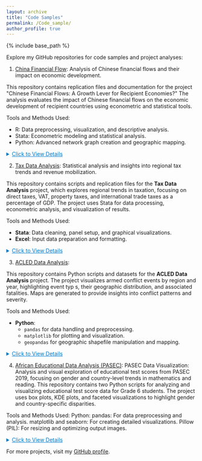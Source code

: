```yaml
---
layout: archive
title: "Code Samples"
permalink: /Code_sample/
author_profile: true
---
```


{% include base_path %}

Explore my GitHub repositories for code samples and project analyses:

1. [China Financial Flow](https://github.com/aw0007/China-financial-flow): Analysis of Chinese financial flows and their impact on economic development.

This repository contains replication files and documentation for the project "Chinese Financial Flows: A Growth Lever for Recipient Economies?" The analysis evaluates the impact of Chinese financial flows on the economic development of recipient countries using econometric and statistical tools.

Tools and Methods Used:
- R: Data preprocessing, visualization, and descriptive analysis.
- Stata: Econometric modeling and statistical analysis.
- Python: Advanced network graph creation and geographic mapping.

<details> <summary style="cursor: pointer; color: #007acc; text-decoration: underline;">Click to View Details</summary> <ul> <li><strong>Data Handling and Cleaning</strong> <ul> <li>Extensive processing of raw data from various sources.</li> <li>Integration of control variables for robust analysis.</li> <li>Creation of intermediate and final datasets for econometric models.</li> </ul> </li> <li><strong>Econometric Analysis</strong> <ul> <li>Estimation of impacts using advanced econometric models.</li> <li>Sub-sample analyses for Africa, Americas, and Asia to capture regional differences.</li> <li>Examination of gross fixed capital formation as a key development outcome.</li> <li>Use of within-country, instrumental variable, and dynamic panel methods.</li> </ul> </li> <li><strong>Visualization</strong> <ul> <li>Graphs and maps illustrating Chinese financial flows, investments, and project distributions.</li> <li>Network graphs showing connections between China and recipient countries.</li> <li>Heatmaps and time-series visuals for trends over time.</li> </ul> </li> <li><strong>Mapping and Cartography</strong> <ul> <li>Geospatial mapping of projects using precise geographic coordinates.</li> <li>Country-level mapping to highlight the dispersion of Chinese investments globally.</li> <li>Interactive maps for user exploration of investment patterns.</li> </ul> </li> </ul> </details>

2. [Tax Data Analysis](https://github.com/aw0007/Tax-Data-Analysis-): Statistical analysis and insights into regional tax trends and revenue mobilization.

This repository contains scripts and replication files for the **Tax Data Analysis** project, which explores regional trends in taxation, focusing on direct taxes, VAT, property taxes, and international trade taxes as a percentage of GDP. The project uses Stata for data processing, econometric analysis, and visualization of results.

Tools and Methods Used:
- **Stata**: Data cleaning, panel setup, and graphical visualizations.
- **Excel**: Input data preparation and formatting.

<details> <summary style="cursor: pointer; color: #007acc; text-decoration: underline;">Click to View Details</summary> <ul> <li><strong>Data Preparation and Cleaning</strong> <ul> <li>Merging raw tax data with country-region mapping for comprehensive analysis.</li> <li>Removing duplicates to create a clean panel dataset.</li> <li>Generating unique country-year identifiers for accurate tracking.</li> </ul> </li> <li><strong>Variable Creation</strong> <ul> <li>Creation of normalized variables showing tax components as a percentage of GDP.</li> <li>Key variables include: <ul> <li>Direct Taxes (`DirectTaxesIncludingSCIncRe_pct`).</li> <li>Taxes on Income, Profits, and Capital (`TaxesonIncomeProfitsCapita_pct`).</li> <li>Property Taxes (`PropertyTaxes_pct`).</li> <li>Indirect Taxes (`IndirectTaxesTotal_pct`).</li> <li>VAT (`TaxesonGoodsandServicesVAT_pct`).</li> <li>Taxes on International Trade (Total, Imports, Exports).</li> </ul> </li> </ul> </li> <li><strong>Visualization</strong> <ul> <li>Line graphs showcasing trends in tax contributions across regions.</li> <li>Visualizations for specific tax categories (e.g., VAT, property taxes, international trade taxes).</li> <li>Regional breakdowns (Africa, Americas, Asia, Europe, Oceania).</li> </ul> </li> <li><strong>Regional Analysis of Tax Trends</strong> <ul> <li>Identification of differences in tax trends by region over time.</li> <li>Comparison of tax contributions to GDP across continents.</li> <li>Insights into revenue mobilization strategies in different regions.</li> </ul> </li> </ul> </details>

3. [ACLED Data Analysis](https://github.com/aw0007/Acled-Data-Analysis): 

This repository contains Python scripts and datasets for the **ACLED Data Analysis** project. The project visualizes armed conflict events by region and year, highlighting event typ s, their geographic distribution, and associated fatalities. Maps are generated to provide insights into conflict patterns and severity.

Tools and Methods Used:
- **Python**:
  - `pandas` for data handling and preprocessing.
  - `matplotlib` for plotting and visualization.
  - `geopandas` for geographic shapefile manipulation and mapping.

<details> <summary style="cursor: pointer; color: #007acc; text-decoration: underline;">Click to View Details</summary> <ul> <li><strong>Data Preparation</strong> <ul> <li>Loading and preprocessing ACLED datasets.</li> <li>Converting event dates to datetime format and extracting year information.</li> <li>Filtering data by year (e.g., 2024) for focused analysis.</li> </ul> </li> <li><strong>Mapping and Geographic Analysis</strong> <ul> <li>Loading and filtering geographic shapefiles for countries within specific regions.</li> <li>Highlighting countries affected by conflicts within the selected region.</li> <li>Overlaying event points with geographic data for enhanced visualization.</li> </ul> </li> <li><strong>Visualization</strong> <ul> <li>Plotting conflict events by type using scatter points differentiated by colors.</li> <li>Scaling point sizes based on fatalities to indicate event severity.</li> <li>Annotating country names at centroids for improved readability.</li> <li>Including custom legends to scale fatalities for easier interpretation.</li> </ul> </li> <li><strong>Regional Insights</strong> <ul> <li>Exploring conflict patterns and event types for each region.</li> <li>Identifying geographic hotspots of conflict activity within regions.</li> <li>Providing visual insights into the scale and severity of events across regions.</li> </ul> </li> </ul> </details>

4. [African Educational Data Analysis (PASEC)](https://github.com/aw0007/AFrican-Educational-Data-Analysis-PASSEC-):
PASEC Data Visualization: Analysis and visual exploration of educational test scores from PASEC 2019, focusing on gender and country-level trends in mathematics and reading.
This repository contains two Python scripts for analyzing and visualizing educational test score data for Grade 6 students. The project uses box plots, KDE plots, and faceted visualizations to highlight gender and country-specific disparities.

Tools and Methods Used:
Python:
pandas: For data preprocessing and analysis.
matplotlib and seaborn: For creating detailed visualizations.
Pillow (PIL): For resizing and optimizing output images.

<details> <summary style="cursor: pointer; color: #007acc; text-decoration: underline;">Click to View Details</summary> <ul> <li><strong>Box Plot Visualization (`Box plot.py`)</strong> <ul> <li>Generated box plots for mathematics and reading scores by country and gender.</li> <li>Included custom legends showing the percentage of male and female students.</li> <li>Created a combined visualization for mathematics and reading scores with a shared legend.</li> <li>Added author signature and software details to all visualizations.</li> </ul> </li> <li><strong>Score Distribution Visualization (`Distribution.py`)</strong> <ul> <li>Created KDE plots for overall score distributions by gender in mathematics and reading.</li> <li>Generated faceted KDE grids to visualize score distributions by country and gender.</li> <li>Optimized visuals for high-quality outputs suitable for publications.</li> </ul> </li> <li><strong>Sample Visuals</strong> <ul> <li>Box Plot for Mathematics Scores: `BoxPlot_MATHS_PV5.png`</li> <li>KDE Plot for Overall Mathematics Scores: `Overall_Distribution_MATHS_PV5.png`</li> <li>Faceted KDE for Reading Scores by Country: `Facet_Distribution_LECT_PV5.png`</li> </ul> </li> </ul> </details>
   
For more projects, visit my [GitHub profile](https://github.com/aw0007).
